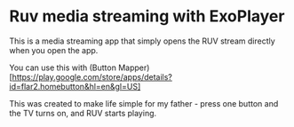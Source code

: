 Ruv media streaming with ExoPlayer
===
This is a media streaming app that simply opens the RUV stream directly when you open the app.

You can use this with (Button Mapper)[https://play.google.com/store/apps/details?id=flar2.homebutton&hl=en&gl=US]

This was created to make life simple for my father - press one button and the TV turns on, and RUV starts playing.